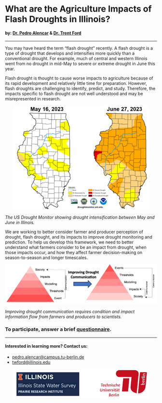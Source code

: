 # What are the Agriculture Impacts of Flash Droughts in Illinois?

#### by: [Dr. Pedro Alencar](https://www.tu.berlin/oekohydro/team/pedro-alencar/) & [Dr. Trent Ford](https://stateclimatologist.web.illinois.edu/)
--------
You may have heard the term “flash drought” recently. A flash drought is a type of drought that develops and intensifies more quickly than a conventional drought. For example, much of central and western Illinois went from no drought in mid-May to severe or extreme drought in June this year. 

Flash drought is thought to cause worse impacts to agriculture because of its rapid development and relatively little time for preparation. However, flash droughts are challenging to identify, predict, and study. Therefore, the impacts specific to flash drought are not well understood and may be misrepresented in research. 


<p align="center">
  <img src="assets/fig1.png" width="450">
  
  <em align="center"> The US Drought Monitor showing drought intensification between May and June in Illinois.</em>
</p>

We are working to better consider farmer and producer perception of drought, flash drought, and its impacts to improve drought monitoring and prediction. To help us develop this framework, we need to better understand what farmers consider to be an impact from drought, when those impacts occur, and how they affect farmer decision-making on season-to-season and longer timescales.

<p align="center">
  <img src="https://github.com/pedroalencar1/IllinoisFlashDrought/blob/main/assets/fig2.png" width="650">
    
  <em align="center"> Improving drought communication requires condition and impact information flow from farmers and producers to scientists.</em>
</p>

### To participate, answer a brief [questionnaire](https://forms.gle/MkzPchEotALNsNLQ6).

-------

#### Interested in learning more? Contact us:
- pedro.alencar@campus.tu-berlin.de
-	twford@illinois.edu

<p align="center">
  <img src="https://github.com/pedroalencar1/IllinoisFlashDrought/blob/main/assets/fig3.png" width="450">
</p>
